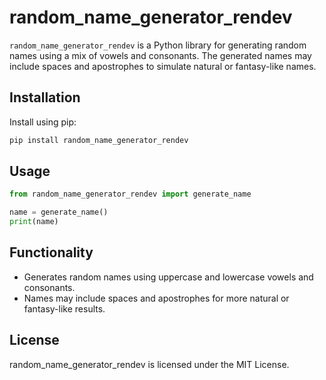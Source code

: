 # random_name_generator_rendev

`random_name_generator_rendev` is a Python library for generating random names using a mix of vowels and consonants. The generated names may include spaces and apostrophes to simulate natural or fantasy-like names.

## Installation

Install using pip:
```bash
pip install random_name_generator_rendev
```

## Usage

```python
from random_name_generator_rendev import generate_name

name = generate_name()
print(name)
```

## Functionality

- Generates random names using uppercase and lowercase vowels and consonants.
- Names may include spaces and apostrophes for more natural or fantasy-like results.

## License

random_name_generator_rendev is licensed under the MIT License.